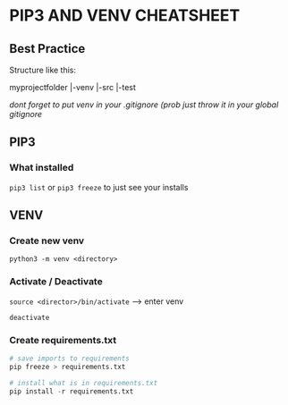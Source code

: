 # PIP3 AND VENV CHEATSHEET

## Best Practice

Structure like this:

myprojectfolder
|-venv
|-src
|-test

*dont forget to put venv in your .gitignore (prob just throw it in your global gitignore*

## PIP3

### What installed

`pip3 list` or `pip3 freeze` to just see your installs

## VENV

### Create new venv

`python3 -m venv <directory>`

### Activate / Deactivate

`source <director>/bin/activate` --> enter venv

`deactivate`

### Create requirements.txt

```python
# save imports to requirements
pip freeze > requirements.txt

# install what is in requirements.txt
pip install -r requirements.txt
```


